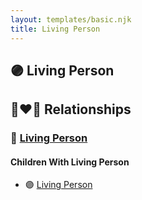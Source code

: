 ```yaml
---
layout: templates/basic.njk
title: Living Person
---
```

## 🟣 Living Person


## 👩‍❤️‍👨 Relationships

### 🔵 [Living Person](/people/1/16536344)

#### Children With Living Person
* 🟣 [Living Person](/people/6/69318412)